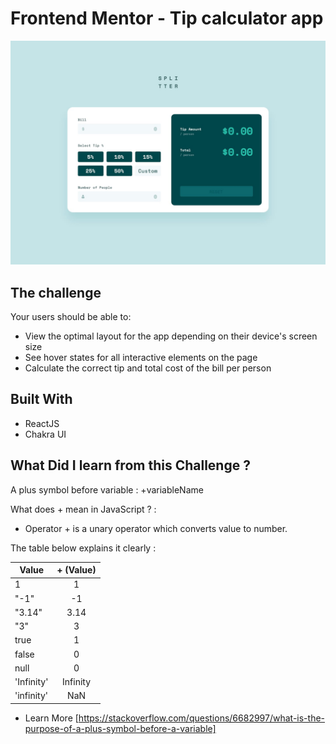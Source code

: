 # Frontend Mentor - Tip calculator app

![Design preview for the Tip calculator app coding challenge](./src/design/desktop-design-empty.jpg)

## The challenge

Your users should be able to:

- View the optimal layout for the app depending on their device's screen size
- See hover states for all interactive elements on the page
- Calculate the correct tip and total cost of the bill per person

## Built With

- ReactJS
- Chakra UI

## What Did I learn from this Challenge ?

A plus symbol before variable : +variableName

What does + mean in JavaScript ? :

- Operator + is a unary operator which converts value to number.

The table below explains it clearly :

| Value      | + (Value) |
| ---------- | :-------: |
| 1          |     1     |
| "-1"       |    -1     |
| "3.14"     |   3.14    |
| "3"        |     3     |
| true       |     1     |
| false      |     0     |
| null       |     0     |
| 'Infinity' | Infinity  |
| 'infinity' |    NaN    |

- Learn More [https://stackoverflow.com/questions/6682997/what-is-the-purpose-of-a-plus-symbol-before-a-variable]
